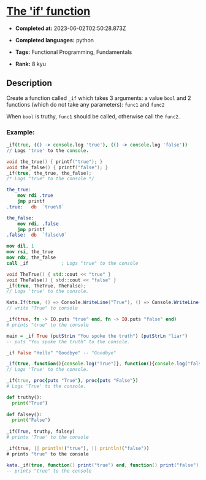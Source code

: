 # [The 'if' function](https://www.codewars.com/kata/54147087d5c2ebe4f1000805)

- **Completed at:** 2023-06-02T02:50:28.873Z

- **Completed languages:** python

- **Tags:** Functional Programming, Fundamentals

- **Rank:** 8 kyu

## Description

Create a function called `_if` which takes 3 arguments: a  value `bool` and 2 functions (which do not take any parameters): `func1` and `func2`

When `bool` is truthy, `func1` should be called, otherwise call the `func2`.


### Example:

```coffeescript
_if(true, (() -> console.log 'true'), (() -> console.log 'false'))
// Logs 'true' to the console.
```
```c
void the_true() { printf("true"); }
void the_false() { printf("false"); }
_if(true, the_true, the_false);
/* Logs "true" to the console */
```
```nasm
the_true:
    mov rdi .true
    jmp printf
.true:   db  `true\0`

the_false:
    mov rdi, .false
    jmp printf
.false:  db  `false\0`

mov dil, 1
mov rsi, the_true
mov rdx, the_false
call _if            ; Logs "true" to the console
```
```cpp
void TheTrue() { std::cout << "true" }
void TheFalse() { std::cout << "false" }
_if(true, TheTrue, TheFalse);
// Logs 'true' to the console.
```
``` csharp
Kata.If(true, () => Console.WriteLine("True"), () => Console.WriteLine("False"));
// write "True" to console
```
```elixir
_if(true, fn -> IO.puts "true" end, fn -> IO.puts "false" end)
# prints "true" to the console
```
```haskell
main = _if True (putStrLn "You spoke the truth") (putStrLn "liar")
-- puts "You spoke the truth" to the console.

_if False "Hello" "Goodbye" -- "Goodbye"
```
```javascript
_if(true, function(){console.log("True")}, function(){console.log("false")})
// Logs 'True' to the console.
```
```ruby
_if(true, proc{puts "True"}, proc{puts "False"})
# Logs 'True' to the console.
```
```python
def truthy(): 
  print("True")
  
def falsey(): 
  print("False")
  
_if(True, truthy, falsey)
# prints 'True' to the console
```
```rust
_if(true, || println!("true"), || println!("false"))
# prints "true" to the console
```
```lua
kata._if(true, function() print("true") end, function() print("false") end)
-- prints "true" to the console
```